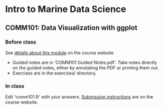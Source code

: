 # Intro to Marine Data Science

## COMM101: Data Visualization with ggplot

### Before class

See [details about this module](https://marinecs-100b.github.io/tracks/info/comm101.html) on the course website. 

- Guided notes are in 'COMM101 Guided Notes.pdf'. Take notes directly on the guided notes, either by annotating the PDF or printing them out.
- Exercises are in the exercises/ directory.

### In class

Edit 'comm101.R' with your answers. [Submission instructions](https://marinecs-100b.github.io/module-submission.html) are on the course website.
